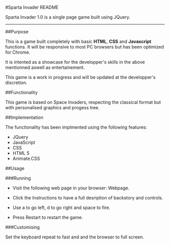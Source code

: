 #Sparta Invader README


Sparta Invader 1.0 is a single page game built using JQuery.

-------------------------------------------------

##Purpose

This is a game built completely with basic **HTML**, **CSS** and **Javascript** functions. It will be responsive to most PC browsers but has been optimized for Chrome.

It is intented as a showcase for the developper's skills in the above mentionned aswell as entertainement.

This game is a work in progress and will be updated at the developper's discretion.

##Functionality 

This game is based on Space Invaders, respecting the classical format but with personalised graphics and progess tree.

##Implementation

The functionality has been implmented using the following features:

* JQuery
* JavaScript
* CSS 
* HTML 5
* Animate.CSS

##Usage

###Running

* Visit the following web page in your browser: Webpage.

* Click the Instructions to have a full desription of backstory and controls.

* Use a to go left, d to go right and space to fire.

* Press Restart to restart the game.



###Customising 

Set the keyboard repeat to fast and and the browser to full screen.







